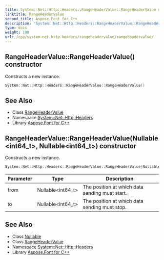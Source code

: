 ```yaml
---
title: System::Net::Http::Headers::RangeHeaderValue::RangeHeaderValue constructor
linktitle: RangeHeaderValue
second_title: Aspose.Font for C++
description: 'System::Net::Http::Headers::RangeHeaderValue::RangeHeaderValue constructor. Constructs a new instance in C++.'
type: docs
weight: 100
url: /cpp/system.net.http.headers/rangeheadervalue/rangeheadervalue/
---
```

## RangeHeaderValue::RangeHeaderValue() constructor


Constructs a new instance.

```cpp
System::Net::Http::Headers::RangeHeaderValue::RangeHeaderValue()
```

## See Also

* Class [RangeHeaderValue](../)
* Namespace [System::Net::Http::Headers](../../)
* Library [Aspose.Font for C++](../../../)
## RangeHeaderValue::RangeHeaderValue(Nullable\<int64_t\>, Nullable\<int64_t\>) constructor


Constructs a new instance.

```cpp
System::Net::Http::Headers::RangeHeaderValue::RangeHeaderValue(Nullable<int64_t> from, Nullable<int64_t> to)
```


| Parameter | Type | Description |
| --- | --- | --- |
| from | Nullable\<int64_t\> | The position at which data sending must start. |
| to | Nullable\<int64_t\> | The position at which data sending must stop. |

## See Also

* Class [Nullable](../../../system/nullable/)
* Class [RangeHeaderValue](../)
* Namespace [System::Net::Http::Headers](../../)
* Library [Aspose.Font for C++](../../../)
